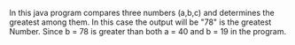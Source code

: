 In this java program compares three numbers (a,b,c) and determines the greatest among them.
In this case the output will be "78" is the greatest Number.
Since b = 78 is greater than both a = 40 and b = 19 in the program.

